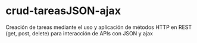 # crud-tareasJSON-ajax

Creación de tareas mediante el uso y aplicación de métodos HTTP en REST (get, post, delete) para interacción de APIs con JSON y ajax
